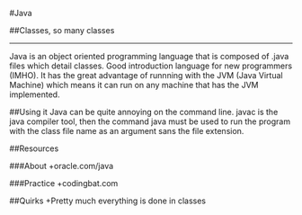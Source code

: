 #Java

##Classes, so many classes
***
Java is an object oriented programming language that is composed of .java files which detail classes. Good introduction language for new programmers (IMHO). It has the great advantage of runnning with the JVM (Java Virtual Machine) which means it can run on any machine that has the JVM implemented.

##Using it
Java can be quite annoying on the command line. javac is the java compiler tool, then the command java must be used to run the program with the class file name as an argument sans the file extension.

##Resources

###About
+oracle.com/java

###Practice
+codingbat.com

##Quirks
+Pretty much everything is done in classes
